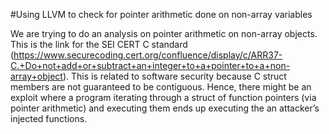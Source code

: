 #Using LLVM to check for pointer arithmetic done on non-array variables

We are trying to do an analysis on pointer arithmetic on non-array objects. This is the link for the SEI CERT C standard (https://www.securecoding.cert.org/confluence/display/c/ARR37-C.+Do+not+add+or+subtract+an+integer+to+a+pointer+to+a+non-array+object). This is related to software security because C struct members are not guaranteed to be contiguous. Hence, there might be an exploit where a program iterating through a struct of function pointers (via pointer arithmetic) and executing them ends up executing the an attacker’s injected functions.
